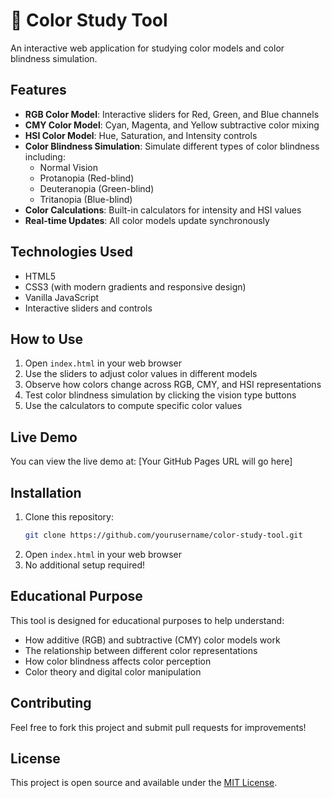 # 🎨 Color Study Tool

An interactive web application for studying color models and color blindness simulation.

## Features

- **RGB Color Model**: Interactive sliders for Red, Green, and Blue channels
- **CMY Color Model**: Cyan, Magenta, and Yellow subtractive color mixing
- **HSI Color Model**: Hue, Saturation, and Intensity controls
- **Color Blindness Simulation**: Simulate different types of color blindness including:
  - Normal Vision
  - Protanopia (Red-blind)
  - Deuteranopia (Green-blind)
  - Tritanopia (Blue-blind)
- **Color Calculations**: Built-in calculators for intensity and HSI values
- **Real-time Updates**: All color models update synchronously

## Technologies Used

- HTML5
- CSS3 (with modern gradients and responsive design)
- Vanilla JavaScript
- Interactive sliders and controls

## How to Use

1. Open `index.html` in your web browser
2. Use the sliders to adjust color values in different models
3. Observe how colors change across RGB, CMY, and HSI representations
4. Test color blindness simulation by clicking the vision type buttons
5. Use the calculators to compute specific color values

## Live Demo

You can view the live demo at: [Your GitHub Pages URL will go here]

## Installation

1. Clone this repository:
   ```bash
   git clone https://github.com/yourusername/color-study-tool.git
   ```
2. Open `index.html` in your web browser
3. No additional setup required!

## Educational Purpose

This tool is designed for educational purposes to help understand:
- How additive (RGB) and subtractive (CMY) color models work
- The relationship between different color representations
- How color blindness affects color perception
- Color theory and digital color manipulation

## Contributing

Feel free to fork this project and submit pull requests for improvements!

## License

This project is open source and available under the [MIT License](LICENSE).

